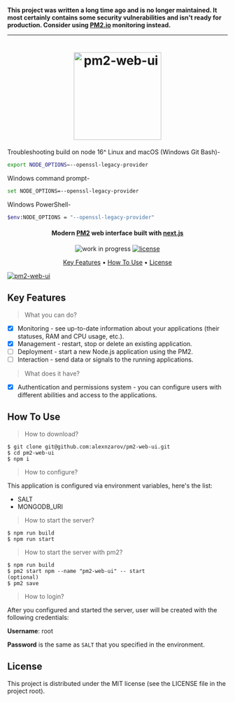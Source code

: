 **This project was written a long time ago and is no longer maintained. It most certainly contains some security vulnerabilities and isn't ready for production. Consider using [PM2.io](https://pm2.io) monitoring instead.**

---

<h1 align="center">
  <a href="https://github.com/alexnzarov/pm2ui"><img src="https://github.com/alexnzarov/pm2-web-ui/raw/master/public/img/logo.png" alt="pm2-web-ui" width="200"></a>
  <br>
</h1>

Troubleshooting build on node 16^
Linux and macOS (Windows Git Bash)-
```sh
export NODE_OPTIONS=--openssl-legacy-provider
```
Windows command prompt-
```sh
set NODE_OPTIONS=--openssl-legacy-provider
```
Windows PowerShell-
```sh
$env:NODE_OPTIONS = "--openssl-legacy-provider"
```

<h4 align="center">Modern <a href="https://github.com/Unitech/pm2" target="_blank">PM2</a> web interface built with <a href="https://github.com/zeit/next.js" target="_blank">next.js</a></h4>

<p align="center">
  <img src="https://img.shields.io/badge/status-work%20in%20progress-yellowgreen?style=flat-square" alt="work in progress">
  <a href="https://github.com/alexnzarov/pm2-web-ui/raw/master/LICENSE.md">
    <img src="https://img.shields.io/github/license/alexnzarov/pm2-web-ui?style=flat-square" alt="license">
  </a>
</p>

<p align="center">
  <a href="#key-features">Key Features</a> •
  <a href="#how-to-use">How To Use</a> •
  <a href="#license">License</a>
</p>

[![pm2-web-ui](https://i.imgur.com/QvSb9sX.png)](https://github.com/alexnzarov/pm2-web-ui)

## Key Features

> What you can do?

* [x] Monitoring - see up-to-date information about your applications (their statuses, RAM and CPU usage, etc.).
* [x] Management - restart, stop or delete an existing application.
* [ ] Deployment - start a new Node.js application using the PM2.
* [ ] Interaction - send data or signals to the running applications.

> What does it have?

* [x] Authentication and permissions system - you can configure users with different abilities and access to the applications.

## How To Use

> How to download?

```
$ git clone git@github.com:alexnzarov/pm2-web-ui.git
$ cd pm2-web-ui
$ npm i
```

> How to configure?

This application is configured via environment variables, here's the list:
- SALT
- MONGODB_URI

> How to start the server?

```
$ npm run build
$ npm run start
```

> How to start the server with pm2? 

```
$ npm run build
$ pm2 start npm --name "pm2-web-ui" -- start
(optional)
$ pm2 save
```

> How to login?

After you configured and started the server, user will be created with the following credentials:

**Username**: root

**Password** is the same as `SALT` that you specified in the environment.

## License

This project is distributed under the MIT license (see the LICENSE file in the project root). 
